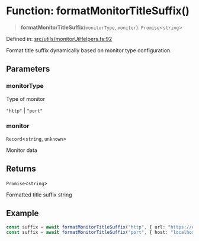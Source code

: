 # Function: formatMonitorTitleSuffix()

> **formatMonitorTitleSuffix**(`monitorType`, `monitor`): `Promise`\<`string`\>

Defined in: [src/utils/monitorUiHelpers.ts:92](https://github.com/Nick2bad4u/Uptime-Watcher/blob/3cce0c3b352c8390536ca3c7399ece50a05faf18/src/utils/monitorUiHelpers.ts#L92)

Format title suffix dynamically based on monitor type configuration.

## Parameters

### monitorType

Type of monitor

`"http"` | `"port"`

### monitor

`Record`\<`string`, `unknown`\>

Monitor data

## Returns

`Promise`\<`string`\>

Formatted title suffix string

## Example

```typescript
const suffix = await formatMonitorTitleSuffix("http", { url: "https://example.com" }); // " (https://example.com)"
const suffix = await formatMonitorTitleSuffix("port", { host: "localhost", port: 80 }); // " (localhost:80)"
```
